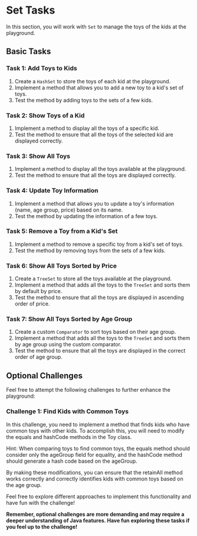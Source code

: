 # Set Tasks

In this section, you will work with `Set` to manage the toys of the kids at the playground.

## Basic Tasks

### Task 1: Add Toys to Kids

1. Create a `HashSet` to store the toys of each kid at the playground.
2. Implement a method that allows you to add a new toy to a kid's set of toys.
3. Test the method by adding toys to the sets of a few kids.

### Task 2: Show Toys of a Kid

1. Implement a method to display all the toys of a specific kid.
2. Test the method to ensure that all the toys of the selected kid are displayed correctly.

### Task 3: Show All Toys

1. Implement a method to display all the toys available at the playground.
2. Test the method to ensure that all the toys are displayed correctly.

### Task 4: Update Toy Information

1. Implement a method that allows you to update a toy's information (name, age group, price) based on its name.
2. Test the method by updating the information of a few toys.

### Task 5: Remove a Toy from a Kid's Set

1. Implement a method to remove a specific toy from a kid's set of toys.
2. Test the method by removing toys from the sets of a few kids.

### Task 6: Show All Toys Sorted by Price

1. Create a `TreeSet` to store all the toys available at the playground.
2. Implement a method that adds all the toys to the `TreeSet` and sorts them by default by price.
3. Test the method to ensure that all the toys are displayed in ascending order of price.

### Task 7: Show All Toys Sorted by Age Group

1. Create a custom `Comparator` to sort toys based on their age group.
2. Implement a method that adds all the toys to the `TreeSet` and sorts them by age group using the custom comparator.
3. Test the method to ensure that all the toys are displayed in the correct order of age group.

## Optional Challenges

Feel free to attempt the following challenges to further enhance the playground:

### Challenge 1: Find Kids with Common Toys

In this challenge, you need to implement a method that finds kids who have common toys with other kids. 
To accomplish this, you will need to modify the equals and hashCode methods in the Toy class.

Hint: When comparing toys to find common toys, the equals method should consider only the ageGroup field for equality, and the hashCode method should generate a hash code based on the ageGroup.

By making these modifications, you can ensure that the retainAll method works correctly and correctly identifies kids with common toys based on the age group.

Feel free to explore different approaches to implement this functionality and have fun with the challenge!

**Remember, optional challenges are more demanding and may require a deeper understanding of Java features. Have fun exploring these tasks if you feel up to the challenge!**